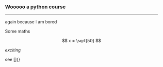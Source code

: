 ### Wooooo a python course

---

again because I am bored

Some maths

$$
x = \sqrt{50}
$$

_exciting_

see  []{}